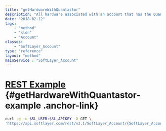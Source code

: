 ```yaml
---
title: "getHardwareWithQuantastor"
description: "All hardware associated with an account that has the QuantaStor storage system installed."
date: "2018-02-12"
tags:
    - "method"
    - "sldn"
    - "Account"
classes:
    - "SoftLayer_Account"
type: "reference"
layout: "method"
mainService : "SoftLayer_Account"
---
```


# [REST Example](#getHardwareWithQuantastor-example) <a href="/article/rest/"><i class="fas fa-question"></i></a> {#getHardwareWithQuantastor-example .anchor-link} 
```bash
curl -g -u $SL_USER:$SL_APIKEY -X GET \
'https://api.softlayer.com/rest/v3.1/SoftLayer_Account/{SoftLayer_AccountID}/getHardwareWithQuantastor'
```
